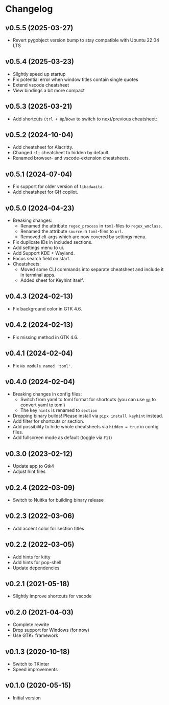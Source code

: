# Changelog

## v0.5.5 (2025-03-27)

- Revert pygobject version bump to stay compatible with Ubuntu 22.04 LTS

## v0.5.4 (2025-03-23)

- Slightly speed up startup
- Fix potential error when window titles contain single quotes
- Extend vscode cheatsheet
- View bindings a bit more compact

## v0.5.3 (2025-03-21)

- Add shortcuts `Ctrl + Up`/`Down` to switch to next/previous cheatsheet:

## v0.5.2 (2024-10-04)

- Add cheatsheet for Alacritty.
- Changed `cli` cheatsheet to hidden by default.
- Renamed browser- and vscode-extension cheatsheets.

## v0.5.1 (2024-07-04)

- Fix support for older version of `libadwaita`.
- Add cheatsheet for GH copilot.

## v0.5.0 (2024-04-23)

- Breaking changes:
  - Renamed the attribute `regex_process` in `toml`-files to `regex_wmclass`.
  - Renamed the attribute `source` in `toml`-files to `url`.
  - Removed cli-args which are now covered by settings menu.
- Fix duplicate IDs in included sections.
- Add settings menu to ui.
- Add Support KDE + Wayland.
- Focus search field on start.
- Cheatsheets:
  - Moved some CLI commands into separate cheatsheet and include it in terminal apps.
  - Added sheet for Keyhint itself.

## v0.4.3 (2024-02-13)

- Fix background color in GTK 4.6.

## v0.4.2 (2024-02-13)

- Fix missing method in GTK 4.6.

## v0.4.1 (2024-02-04)

- Fix `No module named 'toml'`.

## v0.4.0 (2024-02-04)

- Breaking changes in config files:
  - Switch from yaml to toml format for shortcuts (you can use
    [`yq`](https://mikefarah.gitbook.io/yq/) to convert yaml to toml)
  - The key `hints` is renamed to `section`
- Dropping binary builds! Please install via `pipx install keyhint` instead.
- Add filter for shortcuts or section.
- Add possibility to hide whole cheatsheets via `hidden = true` in config files.
- Add fullscreen mode as default (toggle via `F11`)

## v0.3.0 (2023-02-12)

- Update app to Gtk4
- Adjust hint files

## v0.2.4 (2022-03-09)

- Switch to Nuitka for building binary release

## v0.2.3 (2022-03-06)

- Add accent color for section titles

## v0.2.2 (2022-03-05)

- Add hints for kitty
- Add hints for pop-shell
- Update dependencies

## v0.2.1 (2021-05-18)

- Slightly improve shortcuts for vscode

## v0.2.0 (2021-04-03)

- Complete rewrite
- Drop support for Windows (for now)
- Use GTK+ framework

## v0.1.3 (2020-10-18)

- Switch to TKinter
- Speed improvements

## v0.1.0 (2020-05-15)

- Initial version
